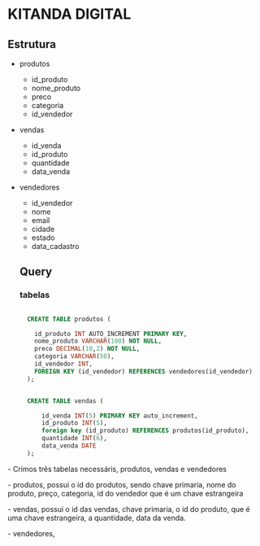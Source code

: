 # KITANDA DIGITAL
## Estrutura
- produtos
  - id_produto
  - nome_produto
  - preco
  - categoria
  - id_vendedor

- vendas
  - id_venda
  - id_produto
  - quantidade
  - data_venda
 
- vendedores
  - id_vendedor
  - nome
  - email
  - cidade
  - estado
  - data_cadastro

  ## Query
  ### tabelas
  ```sql
  
    CREATE TABLE produtos (
  
      id_produto INT AUTO_INCREMENT PRIMARY KEY,
      nome_produto VARCHAR(100) NOT NULL,
      preco DECIMAL(10,2) NOT NULL,
      categoria VARCHAR(50),
      id_vendedor INT,
      FOREIGN KEY (id_vendedor) REFERENCES vendedores(id_vendedor)
    );


    CREATE TABLE vendas (
  
        id_venda INT(5) PRIMARY KEY auto_increment,
        id_produto INT(5),
        foreign key (id_produto) REFERENCES produtos(id_produto),
        quantidade INT(6),
        data_venda DATE
    );
  
  ```

<p> - Crimos três tabelas necessáris, produtos, vendas e vendedores</p>
<p></p>
<p> - produtos, possui o id do produtos, sendo chave primaria, nome do produto, preço, categoria, id do vendedor que é um chave estrangeira</p>
<p> - vendas, possui o id das vendas, chave primaria, o id do produto, que é uma chave estrangeira, a quantidade, data da venda.</p>
<p> - vendedores, </p>
